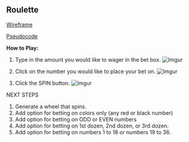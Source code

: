## Roulette

[Wireframe](https://wireframe.cc/pro/pp/3d912db8b264588)

[Pseudocode](https://docs.google.com/document/d/1SJwBhMl_dXjQCciWCenDWi_vRhLC5N65a3xe0IveJaM/edit?usp=sharing)


**How to Play:**

1. Type in the amount you would like to wager in the bet box.
![Imgur](https://i.imgur.com/wl80QnK.png)

2. Click on the number you would like to place your bet on.
![Imgur](https://i.imgur.com/L0KsSqL.png)

3. Click the SPIN button.
![Imgur](https://i.imgur.com/6suPVNx.png)


NEXT STEPS
1. Generate a wheel that spins.
2. Add option for betting on colors only (any red or black number)
3. Add option for betting on ODD or EVEN numbers
4. Add option for betting on 1st dozen, 2nd dozen, or 3rd dozen.
5. Add option for betting on numbers 1 to 18 or numbers 19 to 36.

